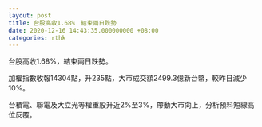 ```yaml
---
layout: post
title: 台股高收1.68%　結束兩日跌勢
date: 2020-12-16 14:43:35.000000000 +08:00
categories: rthk
---
```


台股高收1.68%，結束兩日跌勢。

加權指數收報14304點，升235點，大市成交額2499.3億新台幣，較昨日減少10%。

台積電、聯電及大立光等權重股升近2%至3%，帶動大市向上，分析預料短線高位反覆。
